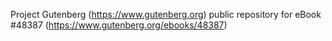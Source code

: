 Project Gutenberg (https://www.gutenberg.org) public repository for eBook #48387 (https://www.gutenberg.org/ebooks/48387)
